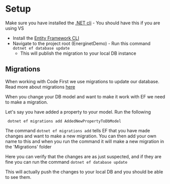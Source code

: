 # Setup

Make sure you have installed the [.NET cli](https://learn.microsoft.com/en-us/dotnet/core/tools/) - You should have this if you are using VS

- Install the [Entity Framework CLI](https://learn.microsoft.com/en-us/ef/core/cli/dotnet)
- Navigate to the project root (EnerginetDemo) - Run this command ``` dotnet ef database update ```
  - This will publish the migration to your local DB instance


## Migrations

When working with Code First we use migrations to update our database. Read more about migrations [here](https://learn.microsoft.com/en-us/ef/core/managing-schemas/migrations/?tabs=dotnet-core-cli)

When you change your DB model and want to make it work with EF we need to make a migration.

Let's say you have added a property to your model. Run the following

``` dotnet ef migrations add AddedNewPropertyToDbModel```

The command ```dotnet ef migrations add``` tells EF that you have made changes and want to make a new migration. 
You can then add your own name to this and when you run the command it will make a new migration in the 'Migrations' folder

Here you can verify that the changes are as just suspected, and if they are fine you can run the command ```dotnet ef database update ```

This will actually push the changes to your local DB and you should be able to see them.

